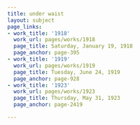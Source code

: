 ```yaml
---
title: under waist
layout: subject
page_links:
- work_title: '1918'
  work_url: pages/works/1918
  page_title: Saturday, January 19, 1918
  page_anchor: page-395
- work_title: '1919'
  work_url: pages/works/1919
  page_title: Tuesday, June 24, 1919
  page_anchor: page-928
- work_title: '1923'
  work_url: pages/works/1923
  page_title: Thursday, May 31, 1923
  page_anchor: page-2419

---
```

